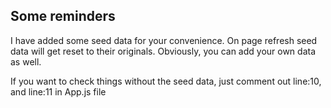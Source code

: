 ## Some reminders

I have added some seed data for your convenience. On page refresh seed data will get reset to their originals.
Obviously, you can add your own data as well.

If you want to check things without the seed data, just comment out line:10, and line:11 in App.js file

